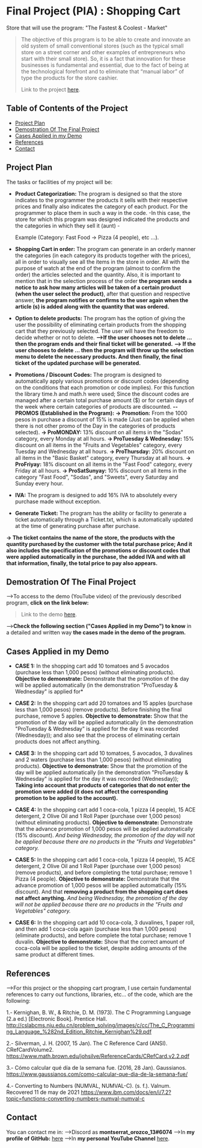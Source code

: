 # Final Project (PIA) :  Shopping Cart 
Store that will use the program: "The Fastest & Coolest - Market" 


>The objective of this program is to be able to create and innovate an old system of small conventional stores (such as the typical small store on a street corner and other examples of entrepreneurs who start with their small store).
So, it is a fact that innovation for these businesses is fundamental and essential, due to the fact of being at the technological forefront and to eliminate that “manual labor” of type the products for the store cashier.
>
>Link to the project [here](https://github.com/montserrat1318/C/tree/main/pia).


## Table of Contents of the Project
* [Project Plan](#Project-Plan)
* [Demostration Of The Final Project](#Demostration-Of-The-Final-Project)
* [Cases Applied in my Demo](#Cases-Applied-in-my-Demo)
* [References](#References)
* [Contact](#Contact)
<!-- * [License](#license) -->

## Project Plan
The tasks or facilities of my project will be:
* **Product Categorization:** The program is designed so that the store indicates to the programmer the products it sells with their respective prices and finally also indicates the category of each product. For the programmer to place them in such a way in the code.
-In this case, the store for which this program was designed indicated the products and the categories in which they sell it (aunt) -

   Example (Category: Fast Food -> Pizza (4 people), etc ...).
* **Shopping Cart in order:** The program can generate in an orderly manner the categories (in each category its products together with the prices), all in order to visually see all the items in the store in order.
All with the purpose of watch at the end of the program (almost to confirm the order) the articles selected and the quantity.
Also, it is important to mention that in the selection process of the order      **the program sends a notice to ask how many articles will be taken of a certain product (when the user select the product)**, after that question and respective answer, **the program notifies or confirms to the user again when the article (s) is added along with the quantity that was ordered.**

* **Option to delete products:** The program has the option of giving the user the possibility of eliminating certain products from the shopping cart that they previously selected. The user will have the freedom to decide whether or not to delete.
**-->If the user chooses not to delete ... then the program ends and their final ticket will be generated.**
**--> If the user chooses to delete ... then the program will throw up the selection menu to delete the necessary products. And then finally, the final ticket of the updated purchase will be generated.**

* **Promotions / Discount Codes:** The program is designed to automatically apply various promotions or discount codes (depending on the conditions that each promotion or code implies). For this function the library time.h and math.h were used; Since the discount codes are managed after a certain total purchase amount ($) or for certain days of the week where certain categories of products are discounted.
**--PROMOS (Established in the Program):**
**-> Promotion:** From the 1000 pesos in purchase a discount of 15% is made (Just can be applied when there is not other promo of the Day in the categories of products selected).
**-> ProMONDAY:** 13% discount on all items in the "Sodas" category, every Monday at all hours. 
**-> ProTuesday & Wednesday:** 15% discount on all items in the "Fruits and Vegetables" category, every Tuesday and Wednesday at all hours. 
**-> ProThursday:** 20% discount on all items in the "Basic Basket" category, every Thursday at all hours. 
**-> ProFriyay:** 18% discount on all items in the "Fast Food" category, every Friday at all hours. 
**-> ProSatSunyay:** 10% discount on all items in the category "Fast Food", "Sodas", and "Sweets", every Saturday and Sunday every hour. 

* **IVA:** The program is designed to add 16% IVA to absolutely every purchase made without exception.

* **Generate Ticket:** The program has the ability or facility to generate a ticket automatically through a Ticket.txt, which is automatically updated at the time of generating purchase after purchase.

**-> The ticket contains the name of the store, the products with the quantity purchased by the customer with the total purchase price; And it also includes the specification of the promotions or discount codes that were applied automatically in the purchase, the added IVA and with all that information, finally, the total price to pay also appears.**

## Demostration Of The Final Project
-->To access to the demo (YouTube video) of the previously described program, **click on the link below:**

>Link to the demo [here](https://www.youtube.com/watch?v=Jx3qH6_0qPA&t=24s).

-->**Check the following section ("Cases Applied in my Demo") to know** in a detailed and written way **the cases made in the demo of the program.**

## Cases Applied in my Demo
* **CASE 1:** In the shopping cart add 10 tomatoes and 5 avocados (purchase less than 1,000 pesos) (without eliminating products). **Objective  to demonstrate:** Demonstrate that the promotion of the day will be applied automatically (in the demonstration "ProTuesday & Wednesday" is applied for* 

* **CASE 2:** In the shopping cart add 20 tomatoes and 15 apples (purchase less than 1,000 pesos) (remove products). Before finishing the final purchase, remove 5 apples. **Objective to demonstrate:** Show that the promotion of the day will be applied automatically (in the demonstration "ProTuesday & Wednesday" is applied for the day it was recorded (Wednesday)); and also see that the process of eliminating certain products does not affect anything. 

* **CASE 3:** In the shopping cart add 10 tomatoes, 5 avocados, 3 duvalines and 2 waters (purchase less than 1,000 pesos) (without eliminating products). **Objective to demonstrate:** Show that the promotion of the day will be applied automatically (in the demonstration "ProTuesday & Wednesday" is applied for the day it was recorded (Wednesday)); **Taking into account that products of categories that do not enter the promotion were added (it does not affect the corresponding promotion to be applied to the account).**


* **CASE 4:** In the shopping cart add 1 coca-cola, 1 pizza (4 people), 15 ACE detergent, 2 Olive Oil and 1 Roll Paper (purchase over 1,000 pesos) (without eliminating products). **Objective to demonstrate:** Demonstrate that the advance promotion of 1,000 pesos will be applied automatically (15% discount). *And being Wednesday, the promotion of the day will not be applied because there are no products in the "Fruits and Vegetables" category.*

* **CASE 5:** In the shopping cart add 1 coca-cola, 1 pizza (4 people), 15 ACE detergent, 2 Olive Oil and 1 Roll Paper (purchase over 1,000 pesos) (remove products), and before completing the total purchase; remove 1 Pizza (4 people). **Objective to demonstrate:** Demonstrate that the advance promotion of 1,000 pesos will be applied automatically (15% discount). And that **removing a product from the shopping cart does not affect anything.** *And being Wednesday, the promotion of the day will not be applied because there are no products in the "Fruits and Vegetables" category.*

* **CASE 6:** In the shopping cart add 10 coca-cola, 3 duvalines, 1 paper roll, and then add 1 coca-cola again (purchase less than 1,000 pesos) (eliminate products), and before complete the total purchase; remove 1 duvalin. **Objective to demonstrate:** Show that the correct amount of coca-cola will be applied to the ticket, despite adding amounts of the same product at different times.

## References
-->For this project or the shopping cart program, I use certain fundamental references to carry out functions, libraries, etc... of the code, which are the following:

1.- Kernighan, B. W., & Ritchie, D. M. (1973). The C Programming Language (2.a ed.) [Electronic Book]. Prentice Hall. http://cslabcms.nju.edu.cn/problem_solving/images/c/cc/The_C_Programming_Language_%282nd_Edition_Ritchie_Kernighan%29.pdf

2.- Silverman, J. H. (2007, 15 Jan). The C Reference Card (ANSI). CRefCardVolume2. https://www.math.brown.edu/johsilve/ReferenceCards/CRefCard.v2.2.pdf

3.- Cómo calcular qué día de la semana fue. (2016, 28 Jan). Gaussianos. https://www.gaussianos.com/como-calcular-que-dia-de-la-semana-fue/

4.- Converting to Numbers (NUMVAL, NUMVAL-C). (s. f.). Valnum. Recovered 11 de may de 2021
https://www.ibm.com/docs/en/i/7.2?topic=functions-converting-numbers-numval-numval-c

## Contact
You can contact me in:
-->Discord as  **montserrat_orozco_13#6074** 
-->In **my profile of GitHub:** [here](https://github.com/montserrat1318) 
-->In **my personal YouTube Channel** [here](https://www.youtube.com/channel/UCMV5nUXAt0J-El-bIdc1S-g).
